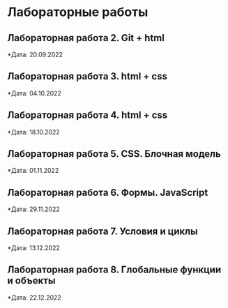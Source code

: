 # Лабораторные работы

## Лабораторная работа 2. Git + html

*Дата: 20.09.2022 

## Лабораторная работа 3. html + css

*Дата: 04.10.2022 

## Лабораторная работа 4. html + css

*Дата: 18.10.2022 

## Лабораторная работа 5. CSS. Блочная модель

*Дата: 01.11.2022 

## Лабораторная работа 6. Формы. JavaScript

*Дата: 29.11.2022

## Лабораторная работа 7. Условия и циклы

*Дата: 13.12.2022

## Лабораторная работа 8. Глобальные функции и объекты

*Дата: 22.12.2022